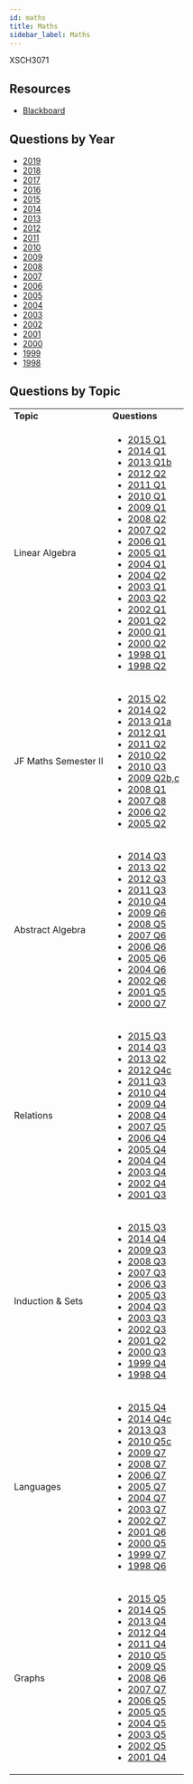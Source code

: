 ```yaml
---
id: maths
title: Maths
sidebar_label: Maths
---
```

XSCH3071

## Resources

-   [Blackboard](https://mymodule.tcd.ie/)

## Questions by Year

-   [2019](https://www.tcd.ie/academicregistry/exams/assets/local/schol2019/Past%20Papers/XSCH3071.PDF)
-   [2018](https://www.tcd.ie/academicregistry/exams/assets/local/schol2018/XSCH/XSCH3071.PDF)
-   [2017](https://www.tcd.ie/academicregistry/exams/assets/local/schol2017/X-SCH3071.PDF)
-   [2016](https://www.tcd.ie/academicregistry/exams/assets/local/schol2016/30/XSCH3071.PDF)
-   [2015](https://www.tcd.ie/academicregistry/exams/assets/local/schol2015/30/3071.pdf)
-   [2014](https://www.tcd.ie/academicregistry/exams/assets/local/schol2014/30/3071.pdf)
-   [2013](https://www.tcd.ie/academicregistry/exams/assets/local/schol2013/30/3071.pdf)
-   [2012](https://www.tcd.ie/Local/Exam_Papers/2012/30/3071.pdf)
-   [2011](https://www.tcd.ie/Local/Exam_Papers/2011/30/3071.pdf)
-   [2010](https://www.tcd.ie/Local/Exam_Papers/2010/30/3071.pdf)
-   [2009](https://www.tcd.ie/Local/Exam_Papers/2009/20/2090.pdf)
-   [2008](https://www.tcd.ie/Local/Exam_Papers/2008/20/2090.pdf)
-   [2007](https://www.tcd.ie/Local/Exam_Papers/2007/20/2090.pdf)
-   [2006](https://www.tcd.ie/Local/Exam_Papers/2006/20/2090.pdf)
-   [2005](https://www.tcd.ie/Local/Exam_Papers/2005/20/2090.pdf)
-   [2004](https://www.tcd.ie/Local/Exam_Papers/2004/20/2090.pdf)
-   [2003](https://www.tcd.ie/Local/Exam_Papers/2003/20/2090.pdf)
-   [2002](https://www.tcd.ie/Local/Exam_Papers/2002/20/2090.pdf)
-   [2001](https://www.tcd.ie/Local/Exam_Papers/2001/20/2090.pdf)
-   [2000](https://www.tcd.ie/Local/Exam_Papers/2000/20/2090.pdf)
-   [1999](https://www.tcd.ie/Local/Exam_Papers/1999/20/2090.pdf)
-   [1998](https://www.tcd.ie/Local/Exam_Papers/1998/20/2090.pdf)

## Questions by Topic

<table className="examQuestions">
    <tbody><tr>
        <td><strong>Topic</strong></td>
        <td><strong>Questions</strong></td>
    </tr>
    <tr>
        <td>Linear Algebra</td>
        <td>
            <ul className="questions">
        <li><a href="https://www.tcd.ie/academicregistry/exams/assets/local/schol2015/30/3071.pdf#page=2">2015 Q1</a></li>
        <li><a href="https://www.tcd.ie/academicregistry/exams/assets/local/schol2014/30/3071.pdf#page=2">2014 Q1</a></li>
        <li><a href="https://www.tcd.ie/academicregistry/exams/assets/local/schol2013/30/3071.pdf#page=2&zoom=0,0,170">2013 Q1b</a></li>
        <li><a href="https://www.tcd.ie/Local/Exam_Papers/2012/30/3071.pdf#page=4">2012 Q2</a></li>
        <li><a href="https://www.tcd.ie/Local/Exam_Papers/2011/30/3071.pdf#page=2">2011 Q1</a></li>
        <li><a href="https://www.tcd.ie/Local/Exam_Papers/2010/30/3071.pdf#page=2">2010 Q1</a></li>
        <li><a href="https://www.tcd.ie/Local/Exam_Papers/2009/20/2090.pdf#page=2">2009 Q1</a></li>
        <li><a href="https://www.tcd.ie/Local/Exam_Papers/2008/20/2090.pdf#page=2&zoom=0,0,690">2008 Q2</a></li>
        <li><a href="https://www.tcd.ie/Local/Exam_Papers/2007/20/2090.pdf#page=2&zoom=0,0,410">2007 Q2</a></li>
        <li><a href="https://www.tcd.ie/Local/Exam_Papers/2006/20/2090.pdf#page=2">2006 Q1</a></li>
        <li><a href="https://www.tcd.ie/Local/Exam_Papers/2005/20/2090.pdf#page=2">2005 Q1</a></li>
        <li><a href="https://www.tcd.ie/Local/Exam_Papers/2004/20/2090.pdf#page=1&zoom=0,0,600">2004 Q1</a></li>
        <li><a href="https://www.tcd.ie/Local/Exam_Papers/2004/20/2090.pdf#page=2">2004 Q2</a></li>
        <li><a href="https://www.tcd.ie/Local/Exam_Papers/2003/20/2090.pdf#page=1&zoom=0,0,600">2003 Q1</a></li>
        <li><a href="https://www.tcd.ie/Local/Exam_Papers/2003/20/2090.pdf#page=1&zoom=0,0,940">2003 Q2</a></li>
        <li><a href="https://www.tcd.ie/Local/Exam_Papers/2002/20/2090.pdf#page=1&zoom=0,0,600">2002 Q1</a></li>
        <li><a href="https://www.tcd.ie/Local/Exam_Papers/2001/20/2090.pdf#page=2&zoom=0,0,270">2001 Q2</a></li>
        <li><a href="https://www.tcd.ie/Local/Exam_Papers/2000/20/2090.pdf#page=1&zoom=0,0,600">2000 Q1</a></li>
        <li><a href="https://www.tcd.ie/Local/Exam_Papers/2000/20/2090.pdf#page=1&zoom=0,0,790">2000 Q2</a></li>
        <li><a href="https://www.tcd.ie/Local/Exam_Papers/1998/20/2090.pdf#page=1&zoom=0,0,630">1998 Q1</a></li>
        <li><a href="https://www.tcd.ie/Local/Exam_Papers/1998/20/2090.pdf#page=2">1998 Q2</a></li>
            </ul>
        </td>
    </tr>
    <tr>
        <td>JF Maths Semester II</td>
        <td>
            <ul className="questions">
        <li><a href="https://www.tcd.ie/academicregistry/exams/assets/local/schol2015/30/3071.pdf#page=4">2015 Q2</a></li>
        <li><a href="https://www.tcd.ie/academicregistry/exams/assets/local/schol2014/30/3071.pdf#page=4">2014 Q2</a></li>
        <li><a href="https://www.tcd.ie/academicregistry/exams/assets/local/schol2013/30/3071.pdf#page=2">2013 Q1a</a></li>
        <li><a href="https://www.tcd.ie/Local/Exam_Papers/2012/30/3071.pdf#page=2">2012 Q1</a></li>
        <li><a href="https://www.tcd.ie/Local/Exam_Papers/2011/30/3071.pdf#page=3">2011 Q2</a></li>
        <li><a href="https://www.tcd.ie/Local/Exam_Papers/2010/30/3071.pdf#page=3">2010 Q2</a></li>
        <li><a href="https://www.tcd.ie/Local/Exam_Papers/2010/30/3071.pdf#page=4">2010 Q3</a></li>
        <li><a href="https://www.tcd.ie/Local/Exam_Papers/2009/20/2090.pdf#page=2&zoom=0,0,600">2009 Q2b,c</a></li>
        <li><a href="https://www.tcd.ie/Local/Exam_Papers/2008/20/2090.pdf#page=2">2008 Q1</a></li>
        <li><a href="https://www.tcd.ie/Local/Exam_Papers/2007/20/2090.pdf#page=5">2007 Q8</a></li>
        <li><a href="https://www.tcd.ie/Local/Exam_Papers/2006/20/2090.pdf#page=2&zoom=0,0,720">2006 Q2</a></li>
        <li><a href="https://www.tcd.ie/Local/Exam_Papers/2005/20/2090.pdf#page=2&zoom=0,0,720">2005 Q2</a></li>
            </ul>
        </td>
    </tr>
    <tr>
        <td>Abstract Algebra</td>
        <td>
            <ul className="questions">
        <li><a href="https://www.tcd.ie/academicregistry/exams/assets/local/schol2014/30/3071.pdf#page=8">2014 Q3</a></li>
        <li><a href="https://www.tcd.ie/academicregistry/exams/assets/local/schol2013/30/3071.pdf#page=3">2013 Q2</a></li>
        <li><a href="https://www.tcd.ie/Local/Exam_Papers/2012/30/3071.pdf#page=5">2012 Q3</a></li>
        <li><a href="https://www.tcd.ie/Local/Exam_Papers/2011/30/3071.pdf#page=5">2011 Q3</a></li>
        <li><a href="https://www.tcd.ie/Local/Exam_Papers/2010/30/3071.pdf#page=5">2010 Q4</a></li>
        <li><a href="https://www.tcd.ie/Local/Exam_Papers/2009/20/2090.pdf#page=4&zoom=0,0,570">2009 Q6</a></li>
        <li><a href="https://www.tcd.ie/Local/Exam_Papers/2008/20/2090.pdf#page=5&zoom=0,0,410">2008 Q5</a></li>
        <li><a href="https://www.tcd.ie/Local/Exam_Papers/2007/20/2090.pdf#page=4">2007 Q6</a></li>
        <li><a href="https://www.tcd.ie/Local/Exam_Papers/2006/20/2090.pdf#page=4&zoom=0,0,550">2006 Q6</a></li>
        <li><a href="https://www.tcd.ie/Local/Exam_Papers/2005/20/2090.pdf#page=4&zoom=0,0,460">2005 Q6</a></li>
        <li><a href="https://www.tcd.ie/Local/Exam_Papers/2004/20/2090.pdf#page=3&zoom=0,0,350">2004 Q6</a></li>
        <li><a href="https://www.tcd.ie/Local/Exam_Papers/2002/20/2090.pdf#page=3&zoom=0,0,750">2002 Q6</a></li>
        <li><a href="https://www.tcd.ie/Local/Exam_Papers/2001/20/2090.pdf#page=3&zoom=0,0,600">2001 Q5</a></li>
        <li><a href="https://www.tcd.ie/Local/Exam_Papers/2000/20/2090.pdf#page=3&zoom=0,0,650">2000 Q7</a></li>
            </ul>
        </td>
    </tr>
    <tr>
        <td>Relations</td>
        <td>
            <ul className="questions">
        <li><a href="https://www.tcd.ie/academicregistry/exams/assets/local/schol2015/30/3071.pdf#page=6">2015 Q3</a></li>
        <li><a href="https://www.tcd.ie/academicregistry/exams/assets/local/schol2014/30/3071.pdf#page=8">2014 Q3</a></li>
        <li><a href="https://www.tcd.ie/academicregistry/exams/assets/local/schol2013/30/3071.pdf#page=3">2013 Q2</a></li>
        <li><a href="https://www.tcd.ie/Local/Exam_Papers/2012/30/3071.pdf#page=6&zoom=0,0,600">2012 Q4c</a></li>
        <li><a href="https://www.tcd.ie/Local/Exam_Papers/2011/30/3071.pdf#page=5">2011 Q3</a></li>
        <li><a href="https://www.tcd.ie/Local/Exam_Papers/2010/30/3071.pdf#page=5">2010 Q4</a></li>
        <li><a href="https://www.tcd.ie/Local/Exam_Papers/2009/20/2090.pdf#page=3&zoom=0,0,490">2009 Q4</a></li>
        <li><a href="https://www.tcd.ie/Local/Exam_Papers/2008/20/2090.pdf#page=4&zoom=0,0,530">2008 Q4</a></li>
        <li><a href="https://www.tcd.ie/Local/Exam_Papers/2007/20/2090.pdf#page=3&zoom=0,0,620">2007 Q5</a></li>
        <li><a href="https://www.tcd.ie/Local/Exam_Papers/2006/20/2090.pdf#page=3&zoom=0,0,420">2006 Q4</a></li>
        <li><a href="https://www.tcd.ie/Local/Exam_Papers/2005/20/2090.pdf#page=3&zoom=0,0,630">2005 Q4</a></li>
        <li><a href="https://www.tcd.ie/Local/Exam_Papers/2004/20/2090.pdf#page=2&zoom=0,0,540">2004 Q4</a></li>
        <li><a href="https://www.tcd.ie/Local/Exam_Papers/2003/20/2090.pdf#page=2&zoom=0,0,620">2003 Q4</a></li>
        <li><a href="https://www.tcd.ie/Local/Exam_Papers/2002/20/2090.pdf#page=3">2002 Q4</a></li>
        <li><a href="https://www.tcd.ie/Local/Exam_Papers/2001/20/2090.pdf#page=2&zoom=0,0,920">2001 Q3</a></li>
            </ul>
        </td>
    </tr>
    <tr>
        <td>Induction & Sets</td>
        <td>
            <ul className="questions">
        <li><a href="https://www.tcd.ie/academicregistry/exams/assets/local/schol2015/30/3071.pdf#page=6">2015 Q3</a></li>
        <li><a href="https://www.tcd.ie/academicregistry/exams/assets/local/schol2014/30/3071.pdf#page=9">2014 Q4</a></li>
        <li><a href="https://www.tcd.ie/Local/Exam_Papers/2009/20/2090.pdf#page=3">2009 Q3</a></li>
        <li><a href="https://www.tcd.ie/Local/Exam_Papers/2008/20/2090.pdf#page=4">2008 Q3</a></li>
        <li><a href="https://www.tcd.ie/Local/Exam_Papers/2007/20/2090.pdf#page=3">2007 Q3</a></li>
        <li><a href="https://www.tcd.ie/Local/Exam_Papers/2006/20/2090.pdf#page=3">2006 Q3</a></li>
        <li><a href="https://www.tcd.ie/Local/Exam_Papers/2005/20/2090.pdf#page=3&zoom=0,0,390">2005 Q3</a></li>
        <li><a href="https://www.tcd.ie/Local/Exam_Papers/2004/20/2090.pdf#page=2&zoom=0,0,450">2004 Q3</a></li>
        <li><a href="https://www.tcd.ie/Local/Exam_Papers/2003/20/2090.pdf#page=2&zoom=0,0,390">2003 Q3</a></li>
        <li><a href="https://www.tcd.ie/Local/Exam_Papers/2002/20/2090.pdf#page=2&zoom=0,0,650">2002 Q3</a></li>
        <li><a href="https://www.tcd.ie/Local/Exam_Papers/2001/20/2090.pdf#page=2&zoom=0,0,720">2001 Q2</a></li>
        <li><a href="https://www.tcd.ie/Local/Exam_Papers/2000/20/2090.pdf#page=2&zoom=0,0,250">2000 Q3</a></li>
        <li><a href="https://www.tcd.ie/Local/Exam_Papers/1999/20/2090.pdf#page=2&zoom=0,0,840">1999 Q4</a></li>
        <li><a href="https://www.tcd.ie/Local/Exam_Papers/1998/20/2090.pdf#page=2&zoom=0,0,770">1998 Q4</a></li>
            </ul>
        </td>
    </tr>
    <tr>
        <td>Languages</td>
        <td>
            <ul className="questions">
        <li><a href="https://www.tcd.ie/academicregistry/exams/assets/local/schol2015/30/3071.pdf#page=7">2015 Q4</a></li>
        <li><a href="https://www.tcd.ie/academicregistry/exams/assets/local/schol2014/30/3071.pdf#page=10">2014 Q4c</a></li>
        <li><a href="https://www.tcd.ie/academicregistry/exams/assets/local/schol2013/30/3071.pdf#page=4&zoom=0,0,350">2013 Q3</a></li>
        <li><a href="https://www.tcd.ie/Local/Exam_Papers/2010/30/3071.pdf#page=6&zoom=0,0,600">2010 Q5c</a></li>
        <li><a href="https://www.tcd.ie/Local/Exam_Papers/2009/20/2090.pdf#page=5&zoom=0,0,600">2009 Q7</a></li>
        <li><a href="https://www.tcd.ie/Local/Exam_Papers/2008/20/2090.pdf#page=6&zoom=0,0,440">2008 Q7</a></li>
        <li><a href="https://www.tcd.ie/Local/Exam_Papers/2006/20/2090.pdf#page=5">2006 Q7</a></li>
        <li><a href="https://www.tcd.ie/Local/Exam_Papers/2005/20/2090.pdf#page=5">2005 Q7</a></li>
        <li><a href="https://www.tcd.ie/Local/Exam_Papers/2004/20/2090.pdf#page=3&zoom=0,0,600">2004 Q7</a></li>
        <li><a href="https://www.tcd.ie/Local/Exam_Papers/2003/20/2090.pdf#page=3&zoom=0,0,600">2003 Q7</a></li>
        <li><a href="https://www.tcd.ie/Local/Exam_Papers/2002/20/2090.pdf#page=4&zoom=0,0,220">2002 Q7</a></li>
        <li><a href="https://www.tcd.ie/Local/Exam_Papers/2001/20/2090.pdf#page=3&zoom=0,0,820">2001 Q6</a></li>
        <li><a href="https://www.tcd.ie/Local/Exam_Papers/2000/20/2090.pdf#page=2&zoom=0,0,820">2000 Q5</a></li>
        <li><a href="https://www.tcd.ie/Local/Exam_Papers/1999/20/2090.pdf#page=3&zoom=0,0,820">1999 Q7</a></li>
        <li><a href="https://www.tcd.ie/Local/Exam_Papers/1998/20/2090.pdf#page=3&zoom=0,0,600">1998 Q6</a></li>
            </ul>
        </td>
    </tr>
    <tr>
        <td>Graphs</td>
        <td>
            <ul className="questions">
        <li><a href="https://www.tcd.ie/academicregistry/exams/assets/local/schol2015/30/3071.pdf#page=8">2015 Q5</a></li>
        <li><a href="https://www.tcd.ie/academicregistry/exams/assets/local/schol2014/30/3071.pdf#page=10&zoom=0,0,350">2014 Q5</a></li>
        <li><a href="https://www.tcd.ie/academicregistry/exams/assets/local/schol2013/30/3071.pdf#page=5">2013 Q4</a></li>
        <li><a href="https://www.tcd.ie/Local/Exam_Papers/2012/30/3071.pdf#page=6&zoom=0,0,600">2012 Q4</a></li>
        <li><a href="https://www.tcd.ie/Local/Exam_Papers/2011/30/3071.pdf#page=7">2011 Q4</a></li>
        <li><a href="https://www.tcd.ie/Local/Exam_Papers/2010/30/3071.pdf#page=6">2010 Q5</a></li>
        <li><a href="https://www.tcd.ie/Local/Exam_Papers/2009/20/2090.pdf#page=4">2009 Q5</a></li>
        <li><a href="https://www.tcd.ie/Local/Exam_Papers/2008/20/2090.pdf#page=5&zoom=0,0,860">2008 Q6</a></li>
        <li><a href="https://www.tcd.ie/Local/Exam_Papers/2007/20/2090.pdf#page=4&zoom=0,0,500">2007 Q7</a></li>
        <li><a href="https://www.tcd.ie/Local/Exam_Papers/2006/20/2090.pdf#page=4">2006 Q5</a></li>
        <li><a href="https://www.tcd.ie/Local/Exam_Papers/2005/20/2090.pdf#page=4">2005 Q5</a></li>
        <li><a href="https://www.tcd.ie/Local/Exam_Papers/2004/20/2090.pdf#page=3">2004 Q5</a></li>
        <li><a href="https://www.tcd.ie/Local/Exam_Papers/2003/20/2090.pdf#page=2&zoom=0,0,860">2003 Q5</a></li>
        <li><a href="https://www.tcd.ie/Local/Exam_Papers/2002/20/2090.pdf#page=3&zoom=0,0,420">2002 Q5</a></li>
        <li><a href="https://www.tcd.ie/Local/Exam_Papers/2001/20/2090.pdf#page=3&zoom=0,0,380">2001 Q4</a></li>
            </ul>
        </td>
    </tr>
</tbody></table>
